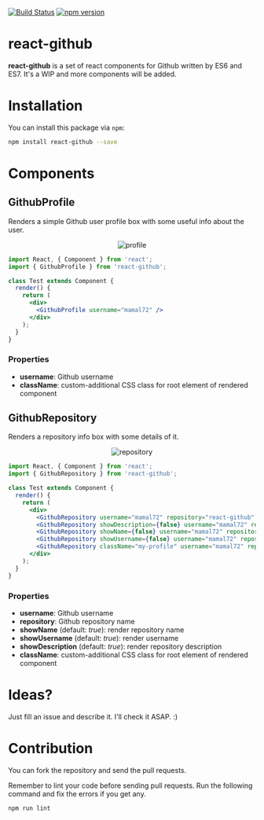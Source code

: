 [![Build Status](https://travis-ci.org/mamal72/react-github.svg?branch=master)](https://travis-ci.org/mamal72/react-github)
[![npm version](https://badge.fury.io/js/react-github.svg)](https://badge.fury.io/js/react-github)
# react-github
**react-github** is a set of react components for Github written by ES6 and ES7. It's a WIP and more components will be added.


# Installation

You can install this package via `npm`:

```bash
npm install react-github --save
```


# Components
## GithubProfile

Renders a simple Github user profile box with some useful info about the user.

<p align='center'>
    <img alt='profile' src='https://github.com/mamal72/react-github/raw/v2/screenshots/GithubProfile.png' />
</p>

```jsx
import React, { Component } from 'react';
import { GithubProfile } from 'react-github';

class Test extends Component {
  render() {
    return (
      <div>
        <GithubProfile username="mamal72" />
      </div>
    );
  }
}
```

### Properties
* **username**: Github username
* **className**: custom-additional CSS class for root element of rendered component


## GithubRepository

Renders a repository info box with some details of it.

<p align='center'>
    <img alt='repository' src='https://github.com/mamal72/react-github/raw/v2/screenshots/GithubRepository.png' />
</p>

```jsx
import React, { Component } from 'react';
import { GithubRepository } from 'react-github';

class Test extends Component {
  render() {
    return (
      <div>
        <GithubRepository username="mamal72" repository="react-github" />
        <GithubRepository showDescription={false} username="mamal72" repository="react-github" />
        <GithubRepository showName={false} username="mamal72" repository="react-github" />
        <GithubRepository showUsername={false} username="mamal72" repository="react-github" />
        <GithubRepository className="my-profile" username="mamal72" repository="react-github" />
      </div>
    );
  }
}
```

### Properties
* **username**: Github username
* **repository**: Github repository name
* **showName** (default: *true*): render repository name
* **showUsername** (default: *true*): render username
* **showDescription** (default: *true*): render repository description
* **className**: custom-additional CSS class for root element of rendered component

# Ideas?
Just fill an issue and describe it. I'll check it ASAP. :)

# Contribution

You can fork the repository and send the pull requests.

Remember to lint your code before sending pull requests. Run the following command and fix the errors if you get any.
```bash
npm run lint
```
